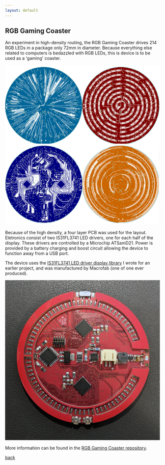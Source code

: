 ```yaml
---
layout: default
---
```


## RGB Gaming Coaster

An experiment in high-density routing, the RGB Gaming Coaster drives 214 RGB LEDs in a package only 72mm in diameter. Because everything else related to computers is bedazzled with RGB LEDs, this is device is to be used as a 'gaming' coaster.

![Composite of PCB layers](/images/RGBcomposite.png)

Because of the high density, a four layer PCB was used for the layout. Eletronics consist of two IS31FL3741 LED drivers, one for each half of the display. These drivers are controlled by a Microchip ATSamD21. Power is provided by a battery charging and boost circuit allowing the device to function away from a USB port.

The device uses the [IS31FL3741 LED driver display library](https://bbenchoff.github.io/IS31FL3741.html) I wrote for an earlier project, and was manufactured by Macrofab (one of one ever produced).

![RGB Gaming PCB](/images/RGBGaming.jpg)

More information can be found in the [RGB Gaming Coaster repository](https://github.com/bbenchoff/RGB-Gaming-Coaster).


[back](../)